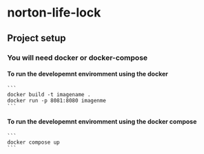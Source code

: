 # norton-life-lock

## Project setup
### You will need docker or docker-compose 
 #### To run the developemnt enviromment using the docker 
    ```
    docker build -t imagename .
    docker run -p 8081:8080 imagenme
    ```
 #### To run the developemnt enviromment using the docker compose  
    ```
    docker compose up
    ```

